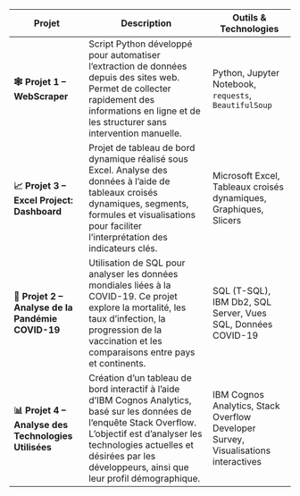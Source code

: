 | Projet                                               | Description                                                                                                                                                                                                                                             | Outils & Technologies                                                              |
| ---------------------------------------------------- | ------------------------------------------------------------------------------------------------------------------------------------------------------------------------------------------------------------------------------------------------------- | ---------------------------------------------------------------------------------- |
| **🕸️ Projet 1 – WebScraper**                        | Script Python développé pour automatiser l’extraction de données depuis des sites web. Permet de collecter rapidement des informations en ligne et de les structurer sans intervention manuelle.                                                        | Python, Jupyter Notebook, `requests`, `BeautifulSoup`                              |
| **📈 Projet 3 – Excel Project: Dashboard**           | Projet de tableau de bord dynamique réalisé sous Excel. Analyse des données à l’aide de tableaux croisés dynamiques, segments, formules et visualisations pour faciliter l’interprétation des indicateurs clés.                                         | Microsoft Excel, Tableaux croisés dynamiques, Graphiques, Slicers                  |
| **🦠 Projet 2 – Analyse de la Pandémie COVID-19**    | Utilisation de SQL pour analyser les données mondiales liées à la COVID-19. Ce projet explore la mortalité, les taux d’infection, la progression de la vaccination et les comparaisons entre pays et continents.                                        | SQL (T-SQL), IBM Db2, SQL Server, Vues SQL, Données COVID-19                       |
| **📊 Projet 4 – Analyse des Technologies Utilisées** | Création d’un tableau de bord interactif à l’aide d’IBM Cognos Analytics, basé sur les données de l’enquête Stack Overflow. L’objectif est d’analyser les technologies actuelles et désirées par les développeurs, ainsi que leur profil démographique. | IBM Cognos Analytics, Stack Overflow Developer Survey, Visualisations interactives |

